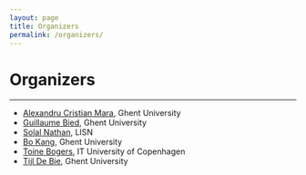 ```yaml
---
layout: page
title: Organizers
permalink: /organizers/
---
```

# Organizers
---
- [Alexandru Cristian Mara](https://dru-mara.github.io), Ghent University
- [Guillaume Bied](https://crest.science/user/guillaume-bied/), Ghent University
- [Solal Nathan](https://solalnathan.com), LISN
- [Bo Kang](http://bokang.io), Ghent University
- [Toine Bogers](http://toinebogers.com), IT University of Copenhagen
- [Tijl De Bie](http://www.tijldebie.net), Ghent University
